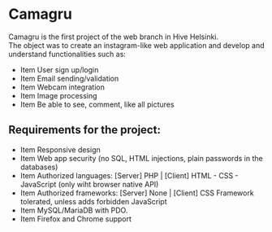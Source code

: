 # Camagru

Camagru is the first project of the web branch in Hive Helsinki.  
The object was to create an instagram-like web application and develop and understand functionalities such as:  
* Item User sign up/login
* Item Email sending/validation
* Item Webcam integration
* Item Image processing
* Item Be able to see, comment, like all pictures


## Requirements for the project:
* Item Responsive design
* Item Web app security (no SQL, HTML injections, plain passwords in the databases)
* Item Authorized languages: [Server] PHP | [Client] HTML - CSS - JavaScript (only wiht browser native API)
* Item Authorized frameworks: [Server] None | [Client] CSS Framework tolerated, unless adds forbidden JavaScript
* Item MySQL/MariaDB with PDO.
* Item Firefox and Chrome support
